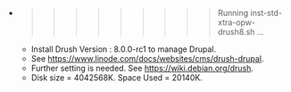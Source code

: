 * >>>>>>>>> Running inst-std-xtra-opw-drush8.sh ...
  * Install  Drush Version   :  8.0.0-rc1  to manage Drupal.
  * See https://www.linode.com/docs/websites/cms/drush-drupal.
  * Further setting is needed. See https://wiki.debian.org/drush.
  * Disk size = 4042568K. Space Used = 20140K.
